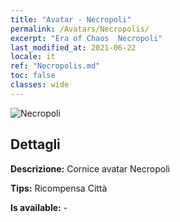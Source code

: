 ```yaml
---
title: "Avatar - Necropoli"
permalink: /Avatars/Necropolis/
excerpt: "Era of Chaos  Necropoli"
last_modified_at: 2021-06-22
locale: it
ref: "Necropolis.md"
toc: false
classes: wide
---
```

 ![Necropoli](/images/a/avatarFrame_13.png)

## Dettagli

 **Descrizione:** Cornice avatar Necropoli 

 **Tips:** Ricompensa Città 

 **Is available:**  - 

